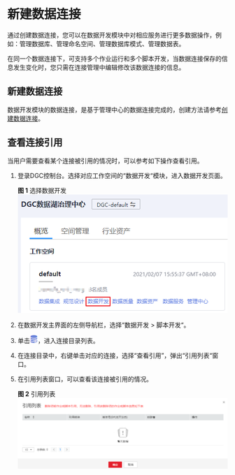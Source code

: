 # 新建数据连接<a name="dgc_01_0404"></a>

通过创建数据连接，您可以在数据开发模块中对相应服务进行更多数据操作，例如：管理数据库、管理命名空间、管理数据库模式、管理数据表。

在同一个数据连接下，可支持多个作业运行和多个脚本开发，当数据连接保存的信息发生变化时，您只需在连接管理中编辑修改该数据连接的信息。

## 新建数据连接<a name="section82011844191412"></a>

数据开发模块的数据连接，是基于管理中心的数据连接完成的，创建方法请参考[创建数据连接](创建数据连接.md)。

## 查看连接引用<a name="zh-cn_topic_0171677202_section114181412618"></a>

当用户需要查看某个连接被引用的情况时，可以参考如下操作查看引用。

1.  登录DGC控制台。选择对应工作空间的“数据开发“模块，进入数据开发页面。

    **图 1**  选择数据开发<a name="dgc_01_0423_fig746051541519"></a>  
    ![](figures/选择数据开发.png "选择数据开发")

2.  在数据开发主界面的左侧导航栏，选择“数据开发  \>  脚本开发“。
3.  单击![](figures/zh-cn_image_0000001175841159.png)，进入连接目录列表。
4.  在连接目录中，右键单击对应的连接，选择“查看引用”，弹出“引用列表“窗口。
5.  在引用列表窗口，可以查看该连接被引用的情况。

    **图 2**  引用列表<a name="zh-cn_topic_0169701967_fig0857174712534"></a>  
    ![](figures/引用列表.png "引用列表")


